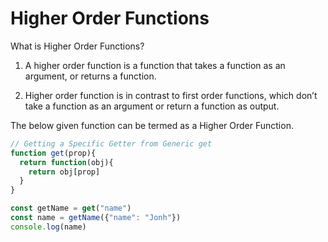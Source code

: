 # Higher Order Functions

What is Higher Order Functions?

1. A higher order function is a function that takes a function as an argument, or returns a function.

2. Higher order function is in contrast to first order functions, which don’t take a function as an argument or return a function as output.

The below given function can be termed as a Higher Order Function.

```js
// Getting a Specific Getter from Generic get
function get(prop){
  return function(obj){
    return obj[prop]
  }
}

const getName = get("name")
const name = getName({"name": "Jonh"})
console.log(name)
```
